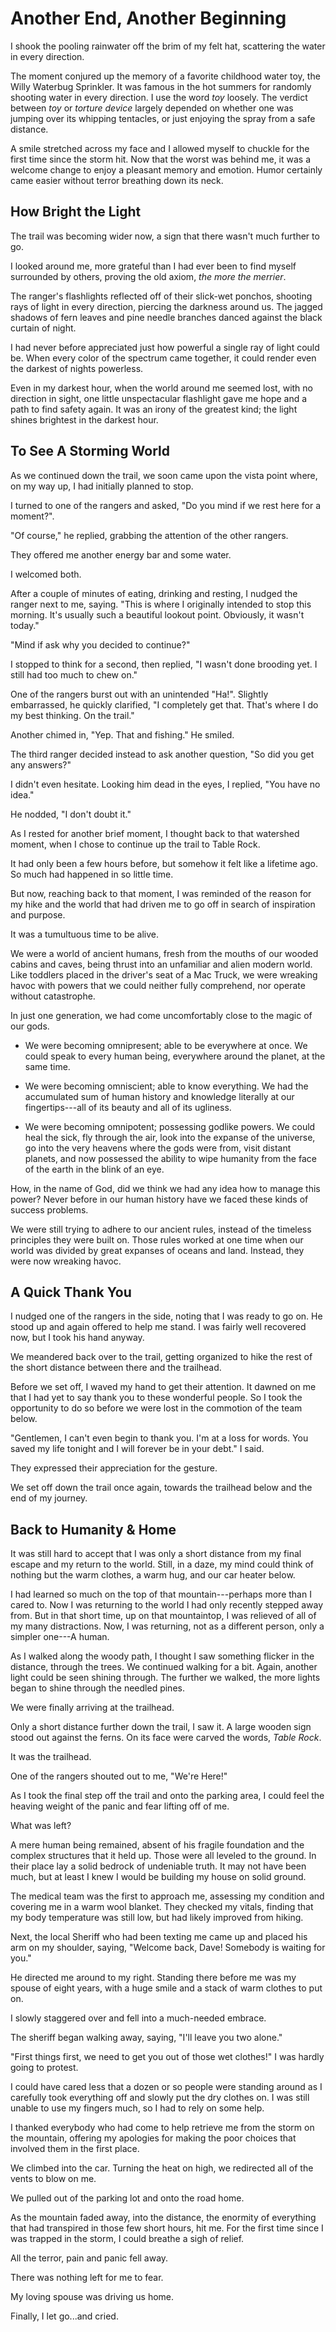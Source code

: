 <div class="chapter" id="end-h-1">

# Another End, Another Beginning

I shook the pooling rainwater off the brim of my felt hat, scattering the water in every direction.

The moment conjured up the memory of a favorite childhood water toy, the Willy Waterbug Sprinkler. It was famous in the hot summers for randomly shooting water in every direction. I use the word *toy* loosely. The verdict between *toy* or *torture device* largely depended on whether one was jumping over its whipping tentacles, or just enjoying the spray from a safe distance.

A smile stretched across my face and I allowed myself to chuckle for the first time since the storm hit. Now that the worst was behind me, it was a welcome change to enjoy a pleasant memory and emotion. Humor certainly came easier without terror breathing down its neck.

</div>

<div class="section" id="bright">

## How Bright the Light

The trail was becoming wider now, a sign that there wasn't much further to go.

I looked around me, more grateful than I had ever been to find myself surrounded by others, proving the old axiom, *the more the merrier*.

The ranger's flashlights reflected off of their slick-wet ponchos, shooting rays of light in every direction, piercing the darkness around us. The jagged shadows of fern leaves and pine needle branches danced against the black curtain of night.

I had never before appreciated just how powerful a single ray of light could be. When every color of the spectrum came together, it could render even the darkest of nights powerless.

Even in my darkest hour, when the world around me seemed lost, with no direction in sight, one little unspectacular flashlight gave me hope and a path to find safety again. It was an irony of the greatest kind; the light shines brightest in the darkest hour.

</div>

<div class="section" id="storming">

## To See A Storming World

As we continued down the trail, we soon came upon the vista point where, on my way up, I had initially planned to stop.

I turned to one of the rangers and asked, "Do you mind if we rest here for a moment?".

"Of course," he replied, grabbing the attention of the other rangers.

They offered me another energy bar and some water.

I welcomed both.

After a couple of minutes of eating, drinking and resting, I nudged the ranger next to me, saying. "This is where I originally intended to stop this morning. It's usually such a beautiful lookout point. Obviously, it wasn't today."

"Mind if ask why you decided to continue?"

I stopped to think for a second, then replied, "I wasn't done brooding yet. I still had too much to chew on."

One of the rangers burst out with an unintended "Ha!". Slightly embarrassed, he quickly clarified, "I completely get that. That's where I do my best thinking. On the trail."

Another chimed in, "Yep. That and fishing." He smiled.

The third ranger decided instead to ask another question, "So did you get any answers?"

I didn't even hesitate. Looking him dead in the eyes, I replied, "You have no idea."

He nodded, "I don't doubt it."

As I rested for another brief moment, I thought back to that watershed moment, when I chose to continue up the trail to Table Rock.

It had only been a few hours before, but somehow it felt like a lifetime ago. So much had happened in so little time.

But now, reaching back to that moment, I was reminded of the reason for my hike and the world that had driven me to go off in search of inspiration and purpose.

It was a tumultuous time to be alive.

We were a world of ancient humans, fresh from the mouths of our wooded cabins and caves, being thrust into an unfamiliar and alien modern world. Like toddlers placed in the driver's seat of a Mac Truck, we were wreaking havoc with powers that we could neither fully comprehend, nor operate without catastrophe.

In just one generation, we had come uncomfortably close to the magic of our gods.

* We were becoming omnipresent; able to be everywhere at once. We could speak to every human being, everywhere around the planet, at the same time.

* We were becoming omniscient; able to know everything. We had the accumulated sum of human history and knowledge literally at our fingertips---all of its beauty and all of its ugliness.

* We were becoming omnipotent; possessing godlike powers. We could heal the sick,  fly through the air, look into the expanse of the universe, go into the very heavens where the gods were from, visit distant planets, and now possessed the ability to wipe humanity from the face of the earth in the blink of an eye.

How, in the name of God, did we think we had any idea how to manage this power? Never before in our human history have we faced these kinds of success problems.

We were still trying to adhere to our ancient rules, instead of the timeless principles they were built on. Those rules worked at one time when our world was divided by great expanses of oceans and land. Instead, they were now wreaking havoc.

</div>

<div class="section" id="quick">

## A Quick Thank You

I nudged one of the rangers in the side, noting that I was ready to go on. He stood up and again offered to help me stand. I was fairly well recovered now, but I took his hand anyway.

We meandered back over to the trail, getting organized to hike the rest of the short distance between there and the trailhead.

Before we set off, I waved my hand to get their attention. It dawned on me that I had yet to say thank you to these wonderful people. So I took the opportunity to do so before we were lost in the commotion of the team below.

"Gentlemen, I can't even begin to thank you. I'm at a loss for words. You saved my life tonight and I will forever be in your debt." I said.

They expressed their appreciation for the gesture.

We set off down the trail once again, towards the trailhead below and the end of my journey.

</div>

<div class="section" id="home">

## Back to Humanity & Home

It was still hard to accept that I was only a short distance from my final escape and my return to the world. Still, in a daze, my mind could think of nothing but the warm clothes, a warm hug, and our car heater below.

I had learned so much on the top of that mountain---perhaps more than I cared to. Now I was returning to the world I had only recently stepped away from. But in that short time, up on that mountaintop, I was relieved of all of my many distractions. Now, I was returning, not as a different person, only a simpler one---A human.

As I walked along the woody path, I thought I saw something flicker in the distance, through the trees. We continued walking for a bit. Again, another light could be seen shining through. The further we walked, the more lights began to shine through the needled pines.

We were finally arriving at the trailhead.

Only a short distance further down the trail, I saw it. A large wooden sign stood out against the ferns. On its face were carved the words, *Table Rock*.

It was the trailhead.

One of the rangers shouted out to me, "We're Here!"

As I took the final step off the trail and onto the parking area, I could feel the heaving weight of the panic and fear lifting off of me.

What was left?

A mere human being remained, absent of his fragile foundation and the complex structures that it held up. Those were all leveled to the ground. In their place lay a solid bedrock of undeniable truth. It may not have been much, but at least I knew I would be building my house on solid ground.

The medical team was the first to approach me, assessing my condition and covering me in a warm wool blanket. They checked my vitals, finding that my body temperature was still low, but had likely improved from hiking.

Next, the local Sheriff who had been texting me came up and placed his arm on my shoulder, saying, "Welcome back, Dave! Somebody is waiting for you."

He directed me around to my right. Standing there before me was my spouse of eight years, with a huge smile and a stack of warm clothes to put on.

I slowly staggered over and fell into a much-needed embrace.

The sheriff began walking away, saying, "I'll leave you two alone."

"First things first, we need to get you out of those wet clothes!" I was hardly going to protest.

I could have cared less that a dozen or so people were standing around as I carefully took everything off and slowly put the dry clothes on. I was still unable to use my fingers much, so I had to rely on some help.

I thanked everybody who had come to help retrieve me from the storm on the mountain, offering my apologies for making the poor choices that involved them in the first place.

We climbed into the car. Turning the heat on high, we redirected all of the vents to blow on me.

We pulled out of the parking lot and onto the road home.

As the mountain faded away, into the distance, the enormity of everything that had transpired in those few short hours, hit me. For the first time since I was trapped in the storm, I could breathe a sigh of relief.

All the terror, pain and panic fell away.

There was nothing left for me to fear.

My loving spouse was driving us home.

Finally, I let go...and cried.

</div>

</div>
